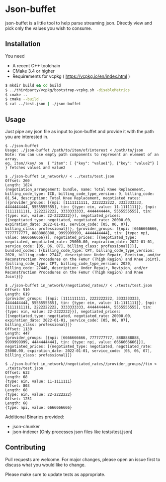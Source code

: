 # Json-buffet

json-buffet is a little tool to help parse streaming json. Directly view and pick only the values you wish to consume.

## Installation

You need
* A recent C++ toolchain
* CMake 3.4 or higher
* Requirements for vcpkg ( https://vcpkg.io/en/index.html )


```bash
$ mkdir build && cd build
$ ../thirdparty/vcpkg/bootstrap-vcpkg.sh -disableMetrics
$ cmake ..
$ cmake --build .
$ cat ../test.json | ./json-buffet
```

## Usage

Just pipe any json file as input to json-buffet and provide it with the path you are interested in.

```
$ ./json-buffet
Usage: ./json-buffet /path/to/item/of/interest < /path/to/json
Note: You can use empty path components to represent an element of an array.
eg. item//key/ on  { "item": [ {"key": "value1"}, {"key": "value2"} ] } fetches value1 and value2

$ ./json-buffet in_network// < ../tests/test.json
Offset: 260
Length: 1824
{negotiation_arrangement: bundle, name: Total Knee Replacement, billing_code_type: ICD, billing_code_type_version: 9, billing_code: 81.54, description: Total Knee Replacement, negotiated_rates: [{provider_groups: [{npi: [1111111111, 2222222222, 3333333333, 4444444444, 5555555555], tin: {type: ein, value: 11-1111111}}, {npi: [1111111111, 2222222222, 3333333333, 4444444444, 5555555555], tin: {type: ein, value: 22-2222222}}], negotiated_prices: [{negotiated_type: negotiated, negotiated_rate: 20000.00, expiration_date: 2022-01-01, service_code: [05, 06, 07], billing_class: professional}]}, {provider_groups: [{npi: [6666666666, 7777777777, 8888888888, 9999999999, 4444444444], tin: {type: npi, value: 6666666666}}], negotiated_prices: [{negotiated_type: negotiated, negotiated_rate: 25000.00, expiration_date: 2022-01-01, service_code: [05, 06, 07], billing_class: professional}]}], bundled_codes: [{billing_code_type: CPT, billing_code_type_version: 2020, billing_code: 27447, description: Under Repair, Revision, and/or Reconstruction Procedures on the Femur (Thigh Region) and Knee Joint}, {billing_code_type: CPT, billing_code_type_version: 2020, billing_code: 27446, description: Under Repair, Revision, and/or Reconstruction Procedures on the Femur (Thigh Region) and Knee Joint}]}

$ ./json-buffet in_network//negotiated_rates// < ./tests/test.json
Offset: 510
Length: 619
{provider_groups: [{npi: [1111111111, 2222222222, 3333333333, 4444444444, 5555555555], tin: {type: ein, value: 11-1111111}}, {npi: [1111111111, 2222222222, 3333333333, 4444444444, 5555555555], tin: {type: ein, value: 22-2222222}}], negotiated_prices: [{negotiated_type: negotiated, negotiated_rate: 20000.00, expiration_date: 2022-01-01, service_code: [05, 06, 07], billing_class: professional}]}
Offset: 1130
Length: 447
{provider_groups: [{npi: [6666666666, 7777777777, 8888888888, 9999999999, 4444444444], tin: {type: npi, value: 6666666666}}], negotiated_prices: [{negotiated_type: negotiated, negotiated_rate: 25000.00, expiration_date: 2022-01-01, service_code: [05, 06, 07], billing_class: professional}]}

$ ./json-buffet in_network//negotiated_rates//provider_groups//tin < ./tests/test.json
Offset: 632
Length: 68
{type: ein, value: 11-1111111}
Offset: 803
Length: 68
{type: ein, value: 22-2222222}
Offset: 1251
Length: 68
{type: npi, value: 6666666666}
```

Additional Binaries provided:

* json-chunker
* json-indexer (Only processes json files like tests/test.json)

## Contributing
Pull requests are welcome. For major changes, please open an issue first to discuss what you would like to change.

Please make sure to update tests as appropriate.
